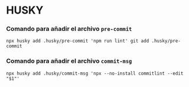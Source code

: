 # HUSKY

### Comando para añadir el archivo ```pre-commit```
`npx husky add .husky/pre-commit 'npm run lint' git add .husky/pre-commit`


### Comando para añadir el archivo ```commit-msg```
`npx husky add .husky/commit-msg 'npx --no-install commitlint --edit "$1"'`

